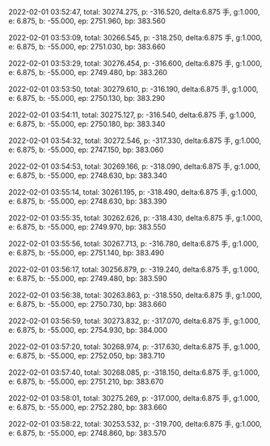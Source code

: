 2022-02-01 03:52:47, total: 30274.275, p: -316.520, delta:6.875 手, g:1.000, e: 6.875, b: -55.000, ep: 2751.960, bp: 383.560

2022-02-01 03:53:09, total: 30266.545, p: -318.250, delta:6.875 手, g:1.000, e: 6.875, b: -55.000, ep: 2751.030, bp: 383.660

2022-02-01 03:53:29, total: 30276.454, p: -316.600, delta:6.875 手, g:1.000, e: 6.875, b: -55.000, ep: 2749.480, bp: 383.260

2022-02-01 03:53:50, total: 30279.610, p: -316.190, delta:6.875 手, g:1.000, e: 6.875, b: -55.000, ep: 2750.130, bp: 383.290

2022-02-01 03:54:11, total: 30275.127, p: -316.540, delta:6.875 手, g:1.000, e: 6.875, b: -55.000, ep: 2750.180, bp: 383.340

2022-02-01 03:54:32, total: 30272.546, p: -317.330, delta:6.875 手, g:1.000, e: 6.875, b: -55.000, ep: 2747.150, bp: 383.060

2022-02-01 03:54:53, total: 30269.166, p: -318.090, delta:6.875 手, g:1.000, e: 6.875, b: -55.000, ep: 2748.630, bp: 383.340

2022-02-01 03:55:14, total: 30261.195, p: -318.490, delta:6.875 手, g:1.000, e: 6.875, b: -55.000, ep: 2748.630, bp: 383.390

2022-02-01 03:55:35, total: 30262.626, p: -318.430, delta:6.875 手, g:1.000, e: 6.875, b: -55.000, ep: 2749.970, bp: 383.550

2022-02-01 03:55:56, total: 30267.713, p: -316.780, delta:6.875 手, g:1.000, e: 6.875, b: -55.000, ep: 2751.140, bp: 383.490

2022-02-01 03:56:17, total: 30256.879, p: -319.240, delta:6.875 手, g:1.000, e: 6.875, b: -55.000, ep: 2749.480, bp: 383.590

2022-02-01 03:56:38, total: 30263.863, p: -318.550, delta:6.875 手, g:1.000, e: 6.875, b: -55.000, ep: 2750.730, bp: 383.660

2022-02-01 03:56:59, total: 30273.832, p: -317.070, delta:6.875 手, g:1.000, e: 6.875, b: -55.000, ep: 2754.930, bp: 384.000

2022-02-01 03:57:20, total: 30268.974, p: -317.630, delta:6.875 手, g:1.000, e: 6.875, b: -55.000, ep: 2752.050, bp: 383.710

2022-02-01 03:57:40, total: 30268.085, p: -318.150, delta:6.875 手, g:1.000, e: 6.875, b: -55.000, ep: 2751.210, bp: 383.670

2022-02-01 03:58:01, total: 30275.269, p: -317.000, delta:6.875 手, g:1.000, e: 6.875, b: -55.000, ep: 2752.280, bp: 383.660

2022-02-01 03:58:22, total: 30253.532, p: -319.700, delta:6.875 手, g:1.000, e: 6.875, b: -55.000, ep: 2748.860, bp: 383.570
